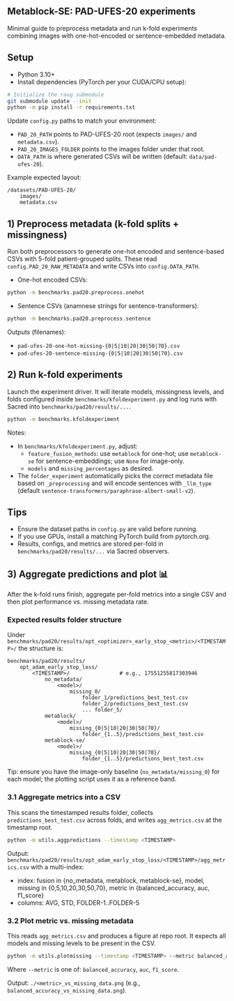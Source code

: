 ## Metablock-SE: PAD-UFES-20 experiments

Minimal guide to preprocess metadata and run k-fold experiments combining images with one-hot-encoded or sentence-embedded metadata.

## Setup

- Python 3.10+
- Install dependencies (PyTorch per your CUDA/CPU setup):

```bash
# Initialize the raug submodule
git submodule update --init
python -m pip install -r requirements.txt
```

Update `config.py` paths to match your environment:

- `PAD_20_PATH` points to PAD-UFES-20 root (expects `images/` and `metadata.csv`).
- `PAD_20_IMAGES_FOLDER` points to the images folder under that root.
- `DATA_PATH` is where generated CSVs will be written (default: `data/pad-ufes-20`).

Example expected layout:

```
/datasets/PAD-UFES-20/
	images/
	metadata.csv
```

## 1) Preprocess metadata (k-fold splits + missingness)

Run both preprocessors to generate one-hot encoded and sentence-based CSVs with 5-fold patient-grouped splits. These read `config.PAD_20_RAW_METADATA` and write CSVs into `config.DATA_PATH`.

- One-hot encoded CSVs:

```bash
python -m benchmarks.pad20.preprocess.onehot
```

- Sentence CSVs (anamnese strings for sentence-transformers):

```bash
python -m benchmarks.pad20.preprocess.sentence
```

Outputs (filenames):

- `pad-ufes-20-one-hot-missing-{0|5|10|20|30|50|70}.csv`
- `pad-ufes-20-sentence-missing-{0|5|10|20|30|50|70}.csv`

## 2) Run k-fold experiments

Launch the experiment driver. It will iterate models, missingness levels, and folds configured inside `benchmarks/kfoldexperiment.py` and log runs with Sacred into `benchmarks/pad20/results/...`.

```bash
python -m benchmarks.kfoldexperiment
```

Notes:

- In `benchmarks/kfoldexperiment.py`, adjust:
	- `feature_fusion_methods`: use `metablock` for one-hot; use `metablock-se` for sentence-embeddings; use `None` for image-only.
	- `models` and `missing_percentages` as desired.
- The `folder_experiment` automatically picks the correct metadata file based on `_preprocessing` and will encode sentences with `_llm_type` (default `sentence-transformers/paraphrase-albert-small-v2`).

## Tips

- Ensure the dataset paths in `config.py` are valid before running.
- If you use GPUs, install a matching PyTorch build from pytorch.org.
- Results, configs, and metrics are stored per-fold in `benchmarks/pad20/results/...` via Sacred observers.

## 3) Aggregate predictions and plot 📊

After the k-fold runs finish, aggregate per-fold metrics into a single CSV and then plot performance vs. missing metadata rate.

### Expected results folder structure

Under `benchmarks/pad20/results/opt_<optimizer>_early_stop_<metric>/<TIMESTAMP>/` the structure is:

```
benchmarks/pad20/results/
	opt_adam_early_stop_loss/
		<TIMESTAMP>/                # e.g., 17551255817303946
			no_metadata/
				<model>/
					missing_0/
						folder_1/predictions_best_test.csv
						folder_2/predictions_best_test.csv
						... folder_5/
			metablock/
				<model>/
					missing_{0|5|10|20|30|50|70}/
						folder_{1..5}/predictions_best_test.csv
			metablock-se/
				<model>/
					missing_{0|5|10|20|30|50|70}/
						folder_{1..5}/predictions_best_test.csv
```

Tip: ensure you have the image-only baseline (`no_metadata/missing_0`) for each model; the plotting script uses it as a reference band.

### 3.1 Aggregate metrics into a CSV

This scans the timestamped results folder, collects `predictions_best_test.csv` across folds, and writes `agg_metrics.csv` at the timestamp root.

```bash
python -m utils.aggpredictions --timestamp <TIMESTAMP>
```

Output: `benchmarks/pad20/results/opt_adam_early_stop_loss/<TIMESTAMP>/agg_metrics.csv` with a multi-index:

- index: fusion in {no_metadata, metablock, metablock-se}, model, missing in {0,5,10,20,30,50,70}, metric in {balanced_accuracy, auc, f1_score}
- columns: AVG, STD, FOLDER-1..FOLDER-5

### 3.2 Plot metric vs. missing metadata

This reads `agg_metrics.csv` and produces a figure at repo root. It expects all models and missing levels to be present in the CSV.

```bash
python -m utils.plotmissing --timestamp <TIMESTAMP> --metric balanced_accuracy
```

Where `--metric` is one of: `balanced_accuracy`, `auc`, `f1_score`.

Output: `./<metric>_vs_missing_data.png` (e.g., `balanced_accuracy_vs_missing_data.png`).

